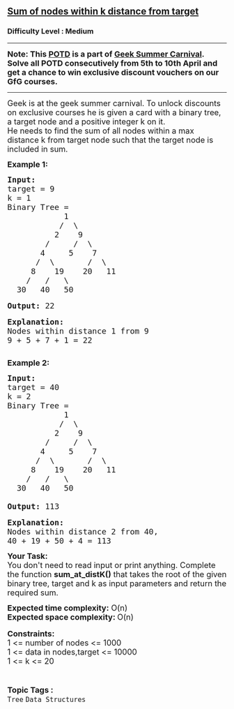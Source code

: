 <h2><a href="https://www.geeksforgeeks.org/problems/sum-of-nodes-within-k-distance-from-target--170637/1?page=9&category=Tree&sortBy=submissions">Sum of nodes within k distance from target</a></h2><h3>Difficulty Level : Medium</h3><hr><div class="problems_problem_content__Xm_eO"><p><span style="font-size:18px"><strong>Note: This&nbsp;<a href="http://practice.geeksforgeeks.org/problem-of-the-day">POTD</a>&nbsp;is a part of&nbsp;<a href="https://practice.geeksforgeeks.org/summer-carnival-2022?utm_source=potd&amp;utm_medium=problempage&amp;utm_campaign=gsc22">Geek Summer Carnival</a>. Solve all POTD consecutively from 5th to 10th April and get a chance to win exclusive discount vouchers on our GfG courses.</strong></span></p>

<hr>
<p><span style="font-size:18px">Geek is at the geek summer carnival. To unlock discounts on exclusive courses he is given a card with a binary tree, a target node and a positive integer k on it.&nbsp;<br>
He needs to find the sum of all nodes within a max distance k from target node such that the target node is included in sum.</span></p>

<p><strong><span style="font-size:18px">Example 1:</span></strong></p>

<pre><strong><span style="font-size:18px">Input:</span></strong>
<span style="font-size:18px">target = 9 
k = 1
Binary Tree = 
            1
           /  \
          2    9
        /     /  \
       4     5    7
      /  \       /  \
     8    19    20   11
    /   /   \
  30   40   50
</span>
<span style="font-size:18px"><strong>Output: </strong>22</span>

<span style="font-size:18px"><strong>Explanation: </strong>
Nodes within distance 1 from 9 
9 + 5 + 7 + 1 = 22</span></pre>

<p><br>
<span style="font-size:18px"><strong>Example 2:</strong></span></p>

<pre><strong><span style="font-size:18px">Input:</span></strong>
<span style="font-size:18px">target = 40 
k = 2
Binary Tree = 
            1
           /  \
          2    9
        /     /  \
       4     5    7
      /  \       /  \
     8    19    20   11
    /   /   \
  30   40   50</span>
<span style="font-size:18px">
<strong>Output: </strong>113</span>

<span style="font-size:18px"><strong>Explanation:</strong>
Nodes within distance 2 from 40,
40 + 19 + 50 + 4 = 113
</span></pre>

<p><span style="font-size:18px"><strong>Your Task:</strong><br>
You don't need to read input or print anything. Complete the function <strong>sum_at_distK()</strong> that takes the root of the given binary tree, target and k as input parameters and return the required sum.&nbsp;</span></p>

<p><span style="font-size:18px"><strong>Expected time complexity:</strong> O(n)<br>
<strong>Expected space complexity: </strong>O(n)</span><br>
<br>
<span style="font-size:18px"><strong>Constraints:</strong><br>
1 &lt;= number of nodes &lt;= 1000<br>
1 &lt;= data in nodes,target &lt;= 10000<br>
1 &lt;= k &lt;= 20</span></p>
</div><br><p><span style=font-size:18px><strong>Topic Tags : </strong><br><code>Tree</code>&nbsp;<code>Data Structures</code>&nbsp;
